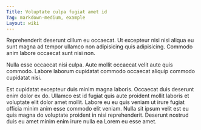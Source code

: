 ```yaml
---
Title: Voluptate culpa fugiat amet id
Tag: markdown-medium, example
Layout: wiki
---
```

Reprehenderit deserunt cillum eu occaecat. Ut excepteur nisi nisi aliqua eu sunt magna ad tempor ullamco non adipisicing quis adipisicing. Commodo anim labore occaecat sunt nisi non.

Nulla esse occaecat nisi culpa. Aute mollit occaecat velit aute quis commodo. Labore laborum cupidatat commodo occaecat aliquip commodo cupidatat nisi.

Est cupidatat excepteur duis minim magna laboris. Occaecat duis deserunt enim dolor ex do. Ullamco est id fugiat quis aute proident mollit laboris et voluptate elit dolor amet mollit. Labore eu eu quis veniam ut irure fugiat officia minim anim esse commodo elit veniam. Nulla sit ipsum velit est eu quis magna do voluptate proident in nisi reprehenderit. Deserunt nostrud duis eu amet minim enim irure nulla ea Lorem eu esse amet.